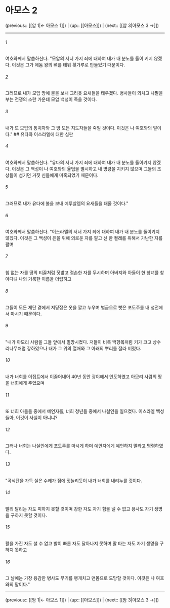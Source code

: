 # 아모스 2

(previous:: [[암 1|← 아모스 1]]) | (up:: [[아모스]]) | (next:: [[암 3|아모스 3 →]])

***




###### 1 

여호와께서 말씀하신다. "모압의 서너 가지 죄에 대하여 내가 내 분노를 돌이 키지 않겠다. 이것은 그가 에돔 왕의 뼈를 태워 횟가루로 만들었기 때문이다. 



###### 2 

그러므로 내가 모압 땅에 불을 보내 그리욧 요새들을 태우겠다. 병사들이 외치고 나팔을 부는 전쟁의 소란 가운데 모압 백성이 죽을 것이다. 



###### 3 

내가 또 모압의 통치자와 그 땅 모든 지도자들을 죽일 것이다. 이것은 나 여호와의 말이다." ## 유다와 이스라엘에 대한 심판 



###### 4 

여호와께서 말씀하신다. "유다의 서너 가지 죄에 대하여 내가 내 분노를 돌이키지 않겠다. 이것은 그 백성이 나 여호와의 율법을 멸시하고 내 명령을 지키지 않으며 그들의 조상들이 섬기던 거짓 신들에게 미혹되었기 때문이다. 



###### 5 

그러므로 내가 유다에 불을 보내 예루살렘의 요새들을 태울 것이다." 



###### 6 

여호와께서 말씀하신다. "이스라엘의 서너 가지 죄에 대하여 내가 내 분노를 돌이키지 않겠다. 이것은 그 백성이 은을 위해 의로운 자를 팔고 신 한 켤레를 위해서 가난한 자를 팔며 



###### 7 

힘 없는 자를 땅의 티끌처럼 짓밟고 겸손한 자를 무시하며 아버지와 아들이 한 창녀를 찾아다녀 나의 거룩한 이름을 더럽히고 



###### 8 

그들이 모든 제단 곁에서 저당잡은 옷을 깔고 누우며 벌금으로 뺏은 포도주를 내 성전에서 마시기 때문이다. 



###### 9 

"내가 아모리 사람을 그들 앞에서 멸망시켰다. 저들이 비록 백향목처럼 키가 크고 상수리나무처럼 강하였으나 내가 그 위의 열매와 그 아래의 뿌리를 잘라 버렸다. 



###### 10 

내가 너희를 이집트에서 이끌어내어 40년 동안 광야에서 인도하였고 아모리 사람의 땅을 너희에게 주었으며 



###### 11 

또 너희 아들들 중에서 예언자를, 너희 청년들 중에서 나실인을 일으켰다. 이스라엘 백성들아, 이것이 사실이 아니냐? 



###### 12 

그러나 너희는 나실인에게 포도주를 마시게 하며 예언자에게 예언하지 말라고 명령하였다. 



###### 13 

"곡식단을 가득 실은 수레가 짐에 짓눌리듯이 내가 너희를 내리누를 것이다. 



###### 14 

빨리 달리는 자도 피하지 못할 것이며 강한 자도 자기 힘을 낼 수 없고 용사도 자기 생명을 구하지 못할 것이다. 



###### 15 

활을 가진 자도 설 수 없고 발이 빠른 자도 달아나지 못하며 말 타는 자도 자기 생명을 구하지 못하고 



###### 16 

그 날에는 가장 용감한 병사도 무기를 팽개치고 맨몸으로 도망할 것이다. 이것은 나 여호와의 말이다."

***

(previous:: [[암 1|← 아모스 1]]) | (up:: [[아모스]]) | (next:: [[암 3|아모스 3 →]])
